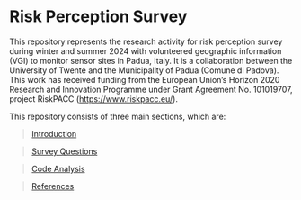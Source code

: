 # Risk Perception Survey


This repository represents the research activity for risk perception survey during winter and summer 2024 with volunteered geographic information (VGI) to monitor sensor sites in Padua, Italy. It is a collaboration between the University of Twente and the Municipality of Padua (Comune di Padova). This work has received funding from the European Union’s Horizon 2020 Research and Innovation Programme under Grant Agreement No. 101019707, project RiskPACC (https://www.riskpacc.eu/).

This repository consists of three main sections, which are: 

> [Introduction](Introduction/Introduction.md)

> [Survey Questions](Survey-Questions/Survey-Questions.md)

> [Code Analysis](Code-Analysis)

> [References](References/References.md)